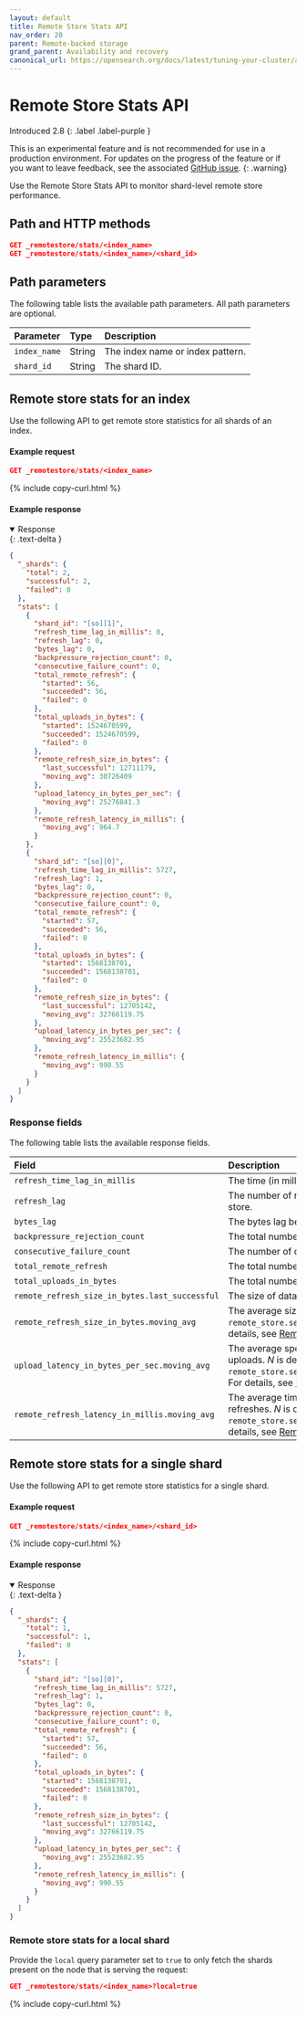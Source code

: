 ```yaml
---
layout: default
title: Remote Store Stats API 
nav_order: 20
parent: Remote-backed storage
grand_parent: Availability and recovery
canonical_url: https://opensearch.org/docs/latest/tuning-your-cluster/availability-and-recovery/remote-store/remote-store-stats-api/
---
```


# Remote Store Stats API
Introduced 2.8
{: .label .label-purple }

This is an experimental feature and is not recommended for use in a production environment. For updates on the progress of the feature or if you want to leave feedback, see the associated [GitHub issue](https://github.com/opensearch-project/OpenSearch/issues/1968).
{: .warning}

Use the Remote Store Stats API to monitor shard-level remote store performance.

## Path and HTTP methods

```json
GET _remotestore/stats/<index_name>
GET _remotestore/stats/<index_name>/<shard_id>
```

## Path parameters

The following table lists the available path parameters. All path parameters are optional.

Parameter | Type | Description
:--- | :--- | :---
`index_name` | String | The index name or index pattern.
`shard_id` | String | The shard ID.

## Remote store stats for an index

Use the following API to get remote store statistics for all shards of an index. 

#### Example request

```json
GET _remotestore/stats/<index_name>
```
{% include copy-curl.html %}

#### Example response

<details open markdown="block">
  <summary>
    Response
  </summary>
  {: .text-delta }

```json
{
  "_shards": {
    "total": 2,
    "successful": 2,
    "failed": 0
  },
  "stats": [
    {
      "shard_id": "[so][1]",
      "refresh_time_lag_in_millis": 0,
      "refresh_lag": 0,
      "bytes_lag": 0,
      "backpressure_rejection_count": 0,
      "consecutive_failure_count": 0,
      "total_remote_refresh": {
        "started": 56,
        "succeeded": 56,
        "failed": 0
      },
      "total_uploads_in_bytes": {
        "started": 1524670599,
        "succeeded": 1524670599,
        "failed": 0
      },
      "remote_refresh_size_in_bytes": {
        "last_successful": 12711179,
        "moving_avg": 30726409
      },
      "upload_latency_in_bytes_per_sec": {
        "moving_avg": 25276841.3
      },
      "remote_refresh_latency_in_millis": {
        "moving_avg": 964.7
      }
    },
    {
      "shard_id": "[so][0]",
      "refresh_time_lag_in_millis": 5727,
      "refresh_lag": 1,
      "bytes_lag": 0,
      "backpressure_rejection_count": 0,
      "consecutive_failure_count": 0,
      "total_remote_refresh": {
        "started": 57,
        "succeeded": 56,
        "failed": 0
      },
      "total_uploads_in_bytes": {
        "started": 1568138701,
        "succeeded": 1568138701,
        "failed": 0
      },
      "remote_refresh_size_in_bytes": {
        "last_successful": 12705142,
        "moving_avg": 32766119.75
      },
      "upload_latency_in_bytes_per_sec": {
        "moving_avg": 25523682.95
      },
      "remote_refresh_latency_in_millis": {
        "moving_avg": 990.55
      }
    }
  ]
}
```
</details>

### Response fields

The following table lists the available response fields. 

|Field	|Description	|
|:---	|:---	|
|`refresh_time_lag_in_millis`	|The time (in milliseconds) the remote refresh is behind the local refresh.	|
|`refresh_lag`	| The number of refreshes by which the remote store is lagging behind the local store.	|
|`bytes_lag`	| The bytes lag between the remote and local store.	|
|`backpressure_rejection_count`	| The total number of write rejections made because of remote store backpressure.	|
|`consecutive_failure_count`	| The number of consecutive remote refresh failures since the last success.	|
|`total_remote_refresh`	|The total number of remote refreshes.	|
|`total_uploads_in_bytes`	| The total number of bytes in all uploads to the remote store. |
|`remote_refresh_size_in_bytes.last_successful`	|The size of data uploaded in the last successful refresh.	|
|`remote_refresh_size_in_bytes.moving_avg`	|The average size of data (in bytes) uploaded in the last _N_ refreshes. _N_ is defined in `remote_store.segment.pressure.upload_bytes_moving_average_window_size`. For details, see [Remote segment backpressure]({{site.url}}{{site.baseurl}}/tuning-your-cluster/availability-and-recovery/remote-store/remote-segment-backpressure/).	|
|`upload_latency_in_bytes_per_sec.moving_avg`	|The average speed of remote store uploads (in bytes per second) for the last _N_ uploads. _N_ is defined in `remote_store.segment.pressure.upload_bytes_per_sec_moving_average_window_size`. For details, see [Remote segment backpressure]({{site.url}}{{site.baseurl}}/tuning-your-cluster/availability-and-recovery/remote-store/remote-segment-backpressure/).		|
|`remote_refresh_latency_in_millis.moving_avg`	|The average time taken by a single remote refresh during the last _N_ remote refreshes. _N_ is defined in `remote_store.segment.pressure.upload_time_moving_average_window_size`. For details, see [Remote segment backpressure]({{site.url}}{{site.baseurl}}/tuning-your-cluster/availability-and-recovery/remote-store/remote-segment-backpressure/).	|

## Remote store stats for a single shard

Use the following API to get remote store statistics for a single shard.

#### Example request

```json
GET _remotestore/stats/<index_name>/<shard_id>
```
{% include copy-curl.html %}

#### Example response

<details open markdown="block">
  <summary>
    Response
  </summary>
  {: .text-delta }

```json
{
  "_shards": {
    "total": 1,
    "successful": 1,
    "failed": 0
  },
  "stats": [
    {
      "shard_id": "[so][0]",
      "refresh_time_lag_in_millis": 5727,
      "refresh_lag": 1,
      "bytes_lag": 0,
      "backpressure_rejection_count": 0,
      "consecutive_failure_count": 0,
      "total_remote_refresh": {
        "started": 57,
        "succeeded": 56,
        "failed": 0
      },
      "total_uploads_in_bytes": {
        "started": 1568138701,
        "succeeded": 1568138701,
        "failed": 0
      },
      "remote_refresh_size_in_bytes": {
        "last_successful": 12705142,
        "moving_avg": 32766119.75
      },
      "upload_latency_in_bytes_per_sec": {
        "moving_avg": 25523682.95
      },
      "remote_refresh_latency_in_millis": {
        "moving_avg": 990.55
      }
    }
  ]
}
```
</details>

### Remote store stats for a local shard

Provide the `local` query parameter set to `true` to only fetch the shards present on the node that is serving the request:

```json
GET _remotestore/stats/<index_name>?local=true
```
{% include copy-curl.html %}